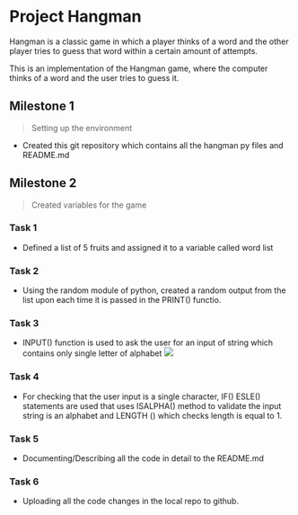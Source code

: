 # Project  Hangman

Hangman is a classic game in which a player thinks of a word and the other player tries to guess that word within a certain amount of attempts.

This is an implementation of the Hangman game, where the computer thinks of a word and the user tries to guess it. 


## Milestone 1

>  Setting up the environment

 - Created this git repository which contains all the hangman py files and README.md


## Milestone 2
 
> Created variables for the game

### Task 1
-  Defined a list of 5 fruits and assigned it to a variable called word list
### Task 2
- Using the random module of python, created a random output from the list upon each time it is passed in the PRINT() functio.
### Task 3 
- INPUT() function is used to ask the user for an input of string which contains only single letter of alphabet
 ![]("C:\Users\mohdi\Desktop\aicore\aicore_pyfiles\markup_text.png")
### Task 4 
- For checking that the user input is a single character, IF() ESLE() statements are used that uses ISALPHA() method to validate the input string is an alphabet and LENGTH () which checks length is equal to 1.

### Task 5 
- Documenting/Describing all the code in detail to the README.md
### Task 6
- Uploading all the code changes in the local repo to github.
